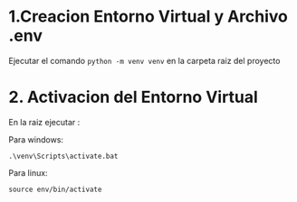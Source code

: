 # 1.Creacion Entorno Virtual y Archivo .env

Ejecutar el comando ```python -m venv venv``` en la carpeta raiz del proyecto

# 2. Activacion del Entorno Virtual

En la raiz ejecutar :

Para windows:

```.\venv\Scripts\activate.bat```

Para linux: 

```source env/bin/activate```

